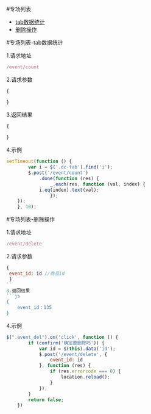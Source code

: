 #专场列表
- [tab数据统计](#专场列表-tab数据统计)
- [删除操作](#专场列表-删除操作)

#专场列表-tab数据统计

1.请求地址
```js
/event/count
```
2.请求参数
```js
{

}
```
3.返回结果
```js
{
	
}
```
4.示例
```js
setTimeout(function () {
		var i = $('.dc-tab').find('i');
		$.post('/event/count')
			.done(function (res) {
				_.each(res, function (val, index) {
			i.eq(index).text(val);
				});
	});
	}, 10);
```
#专场列表-删除操作

1.请求地址
```js
/event/delete
```
2.请求参数
```js
{
 event_id: id //商品id
 }
``
3.返回结果
```js
{
	event_id：135
}
```
4.示例
```js
$(".event_del").on('click', function () {
		if (confirm('确定要删除吗')) {
			var id = $(this).data('id');
			$.post('/event/delete', {
				event_id: id
			}, function (res) {
				if (res.errorcode === 0) {
					location.reload();
				}
			});
		}
		return false;
	})
```
